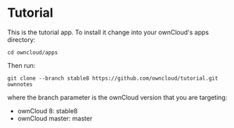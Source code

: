# Tutorial
This is the tutorial app. To install it change into your ownCloud's apps directory:

    cd owncloud/apps

Then run:

    git clone --branch stable8 https://github.com/owncloud/tutorial.git ownnotes

where the branch parameter is the ownCloud version that you are targeting:

* ownCloud 8: stable8
* ownCloud master: master